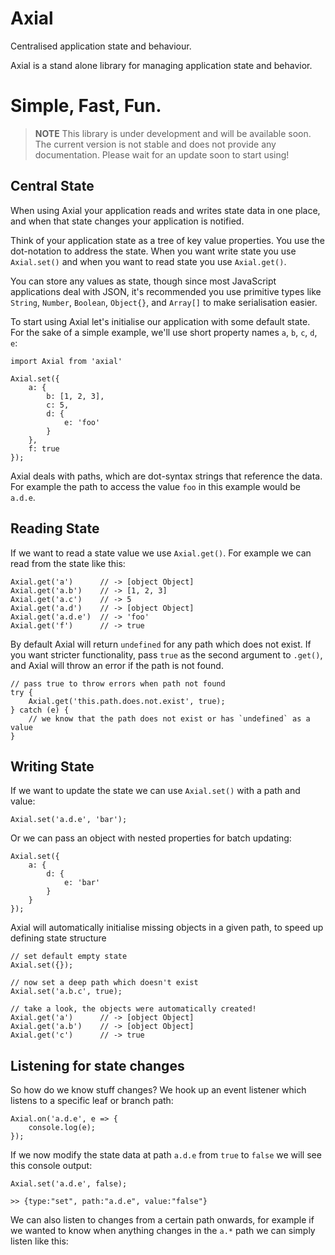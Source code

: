 # Axial
Centralised application state and behaviour.

Axial is a stand alone library for managing application state and behavior.

# Simple, Fast, Fun.

> **NOTE** This library is under development and will be available soon. The current version is not stable and does not provide any documentation. Please wait for an update soon to start using!

## Central State

When using Axial your application reads and writes state data in one place, and when that state changes your application is notified.

Think of your application state as a tree of key value properties. You use the dot-notation to address the state.
When you want write state you use `Axial.set()` and when you want to read state you use `Axial.get()`.

You can store any values as state, though since most JavaScript applications deal with JSON, it's recommended you use primitive types like `String`, `Number`, `Boolean`, `Object{}`, and `Array[]` to make serialisation easier. 

To start using Axial let's initialise our application with some default state. For the sake of a simple example, we'll use short property names `a`, `b`, `c`, `d`, `e`: 

```
import Axial from 'axial'

Axial.set({
    a: {
        b: [1, 2, 3],
        c: 5,
        d: {
            e: 'foo' 
        }
    },
    f: true
});
```

Axial deals with paths, which are dot-syntax strings that reference the data.
For example the path to access the value `foo` in this example would be `a.d.e`.

## Reading State

If we want to read a state value we use `Axial.get()`. For example we can read from the state like this:

```
Axial.get('a')      // -> [object Object]
Axial.get('a.b')    // -> [1, 2, 3]
Axial.get('a.c')    // -> 5
Axial.get('a.d')    // -> [object Object]
Axial.get('a.d.e')  // -> 'foo'
Axial.get('f')      // -> true
```

By default Axial will return `undefined` for any path which does not exist. If you want stricter functionality, pass `true` as the second argument to `.get()`, and Axial will throw an error if the path is not found.
 
```
// pass true to throw errors when path not found
try {
    Axial.get('this.path.does.not.exist', true);
} catch (e) {
    // we know that the path does not exist or has `undefined` as a value
}
```

## Writing State

If we want to update the state we can use `Axial.set()` with a path and value:

```
Axial.set('a.d.e', 'bar');
```

Or we can pass an object with nested properties for batch updating:
```
Axial.set({
    a: {
        d: {
            e: 'bar'
        }
    }
});
```

Axial will automatically initialise missing objects in a given path, to speed up defining state structure

```
// set default empty state
Axial.set({});

// now set a deep path which doesn't exist
Axial.set('a.b.c', true);

// take a look, the objects were automatically created!
Axial.get('a')      // -> [object Object]
Axial.get('a.b')    // -> [object Object]
Axial.get('c')      // -> true 
```

## Listening for state changes
So how do we know stuff changes? We hook up an event listener which listens to a specific leaf or branch path:

```
Axial.on('a.d.e', e => {
    console.log(e);
});
```

If we now modify the state data at path `a.d.e` from `true` to `false` we will see this console output:

```
Axial.set('a.d.e', false);

>> {type:"set", path:"a.d.e", value:"false"}
```

We can also listen to changes from a certain path onwards, for example if we wanted to know when anything changes in the `a.*` path we can simply listen like this: